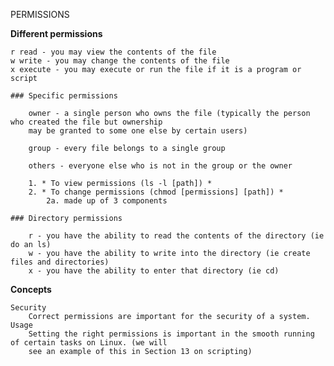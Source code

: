 PERMISSIONS

__Different permissions__

    r read - you may view the contents of the file
    w write - you may change the contents of the file
    x execute - you may execute or run the file if it is a program or script

    ### Specific permissions

        owner - a single person who owns the file (typically the person who created the file but ownership 
        may be granted to some one else by certain users)

        group - every file belongs to a single group

        others - everyone else who is not in the group or the owner

        1. * To view permissions (ls -l [path]) *
        2. * To change permissions (chmod [permissions] [path]) *
            2a. made up of 3 components 

    ### Directory permissions

        r - you have the ability to read the contents of the directory (ie do an ls)
        w - you have the ability to write into the directory (ie create files and directories)
        x - you have the ability to enter that directory (ie cd)


__Concepts__

    Security
        Correct permissions are important for the security of a system.
    Usage
        Setting the right permissions is important in the smooth running of certain tasks on Linux. (we will 
        see an example of this in Section 13 on scripting)
